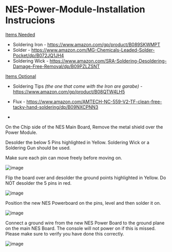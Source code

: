 # NES-Power-Module-Installation Instrucions

<ins>Items Needed</ins> 

- Soldering Iron - https://www.amazon.com/gp/product/B089SKWMPT
- Solder - https://www.amazon.com/MG-Chemicals-Leaded-Solder-Pocket/dp/B072JQ1JH4
- Soldering Wick - https://www.amazon.com/SRA-Soldering-Desoldering-Damage-Free-Removal/dp/B09PZLZSNT

<ins>Items Optional </ins> 

- Soldering Tips *(the one that come with the Iron are garabe)* - https://www.amazon.com/gp/product/B08QTW4LH5
- Flux - https://www.amazon.com/AMTECH-NC-559-V2-TF-clean-free-tacky-hand-soldering/dp/B09NXCPNN3

- 

On the Chip side of the NES Main Board, Remove the metal shield over the Power Module.

Desolder the below 5 Pins highlighted in Yellow.  Soldering Wick or a Soldering Gun should be used.

Make sure each pin can move freely before moving on.

![image](https://user-images.githubusercontent.com/70423454/179365288-df28e6d7-2bf9-40c6-be32-d42333c60d89.png)



Flip the board over and desolder the ground points highlighted in Yellow.  Do NOT desolder the 5 pins in red.

![image](https://user-images.githubusercontent.com/70423454/179365236-274d3eb5-2d6a-498c-834b-30d47d30f796.png)



Position the new NES Powerboard on the pins, level and then solder it on.

![image](https://user-images.githubusercontent.com/70423454/179365084-cbc2710f-7526-4f7e-9ab1-cdfcf5b4c739.png)



Connect a ground wire from the new NES Power Board to the ground plane on the main NES Board.
The console will not power on if this is missed.  Please make sure to verify you have done this correctly.

![image](https://user-images.githubusercontent.com/70423454/179365089-8b0a5358-f2ac-4f93-b508-0109dd2eef19.png)
